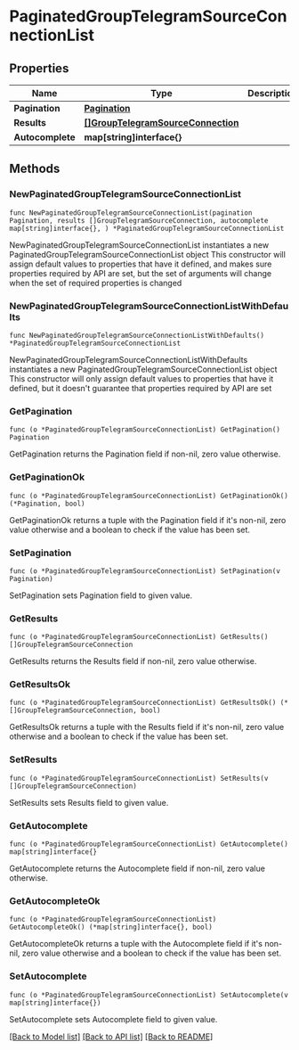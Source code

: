 # PaginatedGroupTelegramSourceConnectionList

## Properties

Name | Type | Description | Notes
------------ | ------------- | ------------- | -------------
**Pagination** | [**Pagination**](Pagination.md) |  | 
**Results** | [**[]GroupTelegramSourceConnection**](GroupTelegramSourceConnection.md) |  | 
**Autocomplete** | **map[string]interface{}** |  | 

## Methods

### NewPaginatedGroupTelegramSourceConnectionList

`func NewPaginatedGroupTelegramSourceConnectionList(pagination Pagination, results []GroupTelegramSourceConnection, autocomplete map[string]interface{}, ) *PaginatedGroupTelegramSourceConnectionList`

NewPaginatedGroupTelegramSourceConnectionList instantiates a new PaginatedGroupTelegramSourceConnectionList object
This constructor will assign default values to properties that have it defined,
and makes sure properties required by API are set, but the set of arguments
will change when the set of required properties is changed

### NewPaginatedGroupTelegramSourceConnectionListWithDefaults

`func NewPaginatedGroupTelegramSourceConnectionListWithDefaults() *PaginatedGroupTelegramSourceConnectionList`

NewPaginatedGroupTelegramSourceConnectionListWithDefaults instantiates a new PaginatedGroupTelegramSourceConnectionList object
This constructor will only assign default values to properties that have it defined,
but it doesn't guarantee that properties required by API are set

### GetPagination

`func (o *PaginatedGroupTelegramSourceConnectionList) GetPagination() Pagination`

GetPagination returns the Pagination field if non-nil, zero value otherwise.

### GetPaginationOk

`func (o *PaginatedGroupTelegramSourceConnectionList) GetPaginationOk() (*Pagination, bool)`

GetPaginationOk returns a tuple with the Pagination field if it's non-nil, zero value otherwise
and a boolean to check if the value has been set.

### SetPagination

`func (o *PaginatedGroupTelegramSourceConnectionList) SetPagination(v Pagination)`

SetPagination sets Pagination field to given value.


### GetResults

`func (o *PaginatedGroupTelegramSourceConnectionList) GetResults() []GroupTelegramSourceConnection`

GetResults returns the Results field if non-nil, zero value otherwise.

### GetResultsOk

`func (o *PaginatedGroupTelegramSourceConnectionList) GetResultsOk() (*[]GroupTelegramSourceConnection, bool)`

GetResultsOk returns a tuple with the Results field if it's non-nil, zero value otherwise
and a boolean to check if the value has been set.

### SetResults

`func (o *PaginatedGroupTelegramSourceConnectionList) SetResults(v []GroupTelegramSourceConnection)`

SetResults sets Results field to given value.


### GetAutocomplete

`func (o *PaginatedGroupTelegramSourceConnectionList) GetAutocomplete() map[string]interface{}`

GetAutocomplete returns the Autocomplete field if non-nil, zero value otherwise.

### GetAutocompleteOk

`func (o *PaginatedGroupTelegramSourceConnectionList) GetAutocompleteOk() (*map[string]interface{}, bool)`

GetAutocompleteOk returns a tuple with the Autocomplete field if it's non-nil, zero value otherwise
and a boolean to check if the value has been set.

### SetAutocomplete

`func (o *PaginatedGroupTelegramSourceConnectionList) SetAutocomplete(v map[string]interface{})`

SetAutocomplete sets Autocomplete field to given value.



[[Back to Model list]](../README.md#documentation-for-models) [[Back to API list]](../README.md#documentation-for-api-endpoints) [[Back to README]](../README.md)


